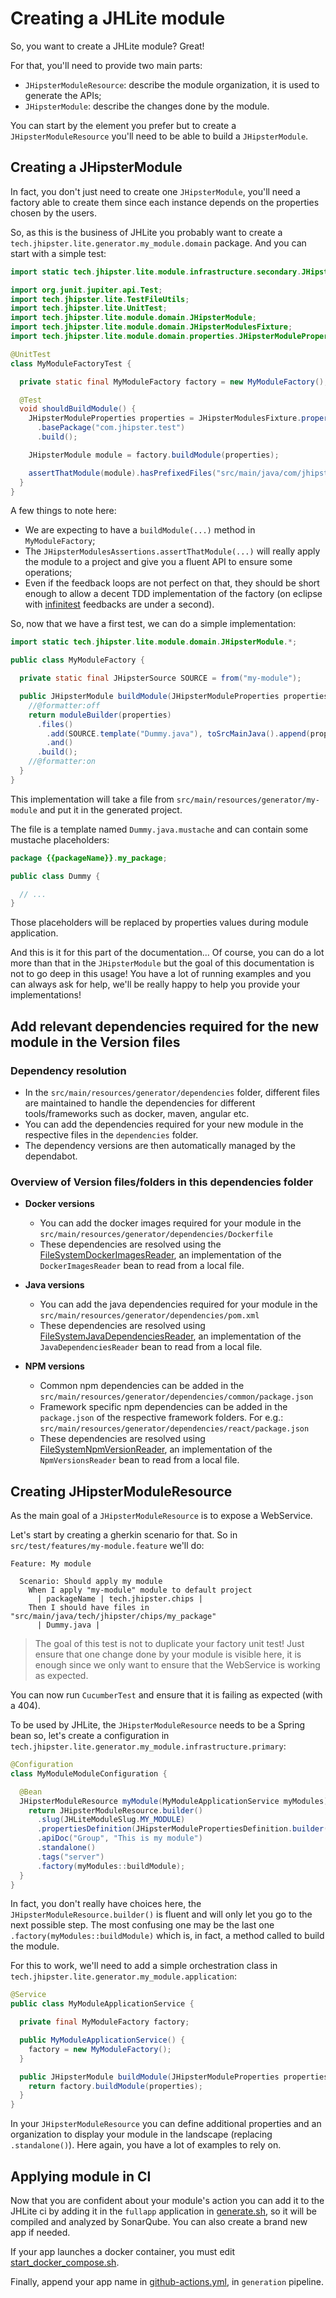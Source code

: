 # Creating a JHLite module

So, you want to create a JHLite module? Great!

For that, you'll need to provide two main parts:

- `JHipsterModuleResource`: describe the module organization, it is used to generate the APIs;
- `JHipsterModule`: describe the changes done by the module.

You can start by the element you prefer but to create a `JHipsterModuleResource` you'll need to be able to build a `JHipsterModule`.

## Creating a JHipsterModule

In fact, you don't just need to create one `JHipsterModule`, you'll need a factory able to create them since each instance depends on the properties chosen by the users.

So, as this is the business of JHLite you probably want to create a `tech.jhipster.lite.generator.my_module.domain` package. And you can start with a simple test:

```java
import static tech.jhipster.lite.module.infrastructure.secondary.JHipsterModulesAssertions.*;

import org.junit.jupiter.api.Test;
import tech.jhipster.lite.TestFileUtils;
import tech.jhipster.lite.UnitTest;
import tech.jhipster.lite.module.domain.JHipsterModule;
import tech.jhipster.lite.module.domain.JHipsterModulesFixture;
import tech.jhipster.lite.module.domain.properties.JHipsterModuleProperties;

@UnitTest
class MyModuleFactoryTest {

  private static final MyModuleFactory factory = new MyModuleFactory();

  @Test
  void shouldBuildModule() {
    JHipsterModuleProperties properties = JHipsterModulesFixture.propertiesBuilder(TestFileUtils.tmpDirForTest())
      .basePackage("com.jhipster.test")
      .build();

    JHipsterModule module = factory.buildModule(properties);

    assertThatModule(module).hasPrefixedFiles("src/main/java/com/jhipster/test/my_package", "Dummy.java");
  }
}

```

A few things to note here:

- We are expecting to have a `buildModule(...)` method in `MyModuleFactory`;
- The `JHipsterModulesAssertions.assertThatModule(...)` will really apply the module to a project and give you a fluent API to ensure some operations;
- Even if the feedback loops are not perfect on that, they should be short enough to allow a decent TDD implementation of the factory (on eclipse with [infinitest](https://infinitest.github.io/) feedbacks are under a second).

So, now that we have a first test, we can do a simple implementation:

```java
import static tech.jhipster.lite.module.domain.JHipsterModule.*;

public class MyModuleFactory {

  private static final JHipsterSource SOURCE = from("my-module");

  public JHipsterModule buildModule(JHipsterModuleProperties properties) {
    //@formatter:off
    return moduleBuilder(properties)
      .files()
        .add(SOURCE.template("Dummy.java"), toSrcMainJava().append(properties.packagePath()).append("my_package").append("Dummy.java"))
        .and()
      .build();
    //@formatter:on
  }
}

```

This implementation will take a file from `src/main/resources/generator/my-module` and put it in the generated project.

The file is a template named `Dummy.java.mustache` and can contain some mustache placeholders:

```java
package {{packageName}}.my_package;

public class Dummy {

  // ...
}
```

Those placeholders will be replaced by properties values during module application.

And this is it for this part of the documentation... Of course, you can do a lot more than that in the `JHipsterModule` but the goal of this documentation is not to go deep in this usage! You have a lot of running examples and you can always ask for help, we'll be really happy to help you provide your implementations!

## Add relevant dependencies required for the new module in the Version files

### Dependency resolution

- In the `src/main/resources/generator/dependencies` folder, different files are maintained to handle the dependencies for different tools/frameworks such as docker, maven, angular etc.
- You can add the dependencies required for your new module in the respective files in the `dependencies` folder.
- The dependency versions are then automatically managed by the dependabot.

### Overview of Version files/folders in this dependencies folder

- **Docker versions**

  - You can add the docker images required for your module in the `src/main/resources/generator/dependencies/Dockerfile`
  - These dependencies are resolved using the [FileSystemDockerImagesReader](https://github.com/jhipster/jhipster-lite/blob/main/src/main/java/tech/jhipster/lite/module/infrastructure/secondary/docker/FileSystemDockerImagesReader.java), an implementation of the `DockerImagesReader` bean to read from a local file.

- **Java versions**

  - You can add the java dependencies required for your module in the `src/main/resources/generator/dependencies/pom.xml`
  - These dependencies are resolved using [FileSystemJavaDependenciesReader](https://github.com/jhipster/jhipster-lite/blob/main/src/main/java/tech/jhipster/lite/module/infrastructure/secondary/javadependency/FileSystemJavaDependenciesReader.java), an implementation of the `JavaDependenciesReader` bean to read from a local file.

- **NPM versions**
  - Common npm dependencies can be added in the `src/main/resources/generator/dependencies/common/package.json`
  - Framework specific npm dependencies can be added in the `package.json` of the respective framework folders. For e.g.: `src/main/resources/generator/dependencies/react/package.json`
  - These dependencies are resolved using [FileSystemNpmVersionReader](https://github.com/jhipster/jhipster-lite/blob/main/src/main/java/tech/jhipster/lite/module/infrastructure/secondary/npm/FileSystemNpmVersionReader.java), an implementation of the `NpmVersionsReader` bean to read from a local file.

## Creating JHipsterModuleResource

As the main goal of a `JHipsterModuleResource` is to expose a WebService.

Let's start by creating a gherkin scenario for that. So in `src/test/features/my-module.feature` we'll do:

```
Feature: My module

  Scenario: Should apply my module
    When I apply "my-module" module to default project
      | packageName | tech.jhipster.chips |
    Then I should have files in "src/main/java/tech/jhipster/chips/my_package"
      | Dummy.java |
```

> The goal of this test is not to duplicate your factory unit test! Just ensure that one change done by your module is visible here, it is enough since we only want to ensure that the WebService is working as expected.

You can now run `CucumberTest` and ensure that it is failing as expected (with a 404).

To be used by JHLite, the `JHipsterModuleResource` needs to be a Spring bean so, let's create a configuration in `tech.jhipster.lite.generator.my_module.infrastructure.primary`:

```java
@Configuration
class MyModuleModuleConfiguration {

  @Bean
  JHipsterModuleResource myModule(MyModuleApplicationService myModules) {
    return JHipsterModuleResource.builder()
      .slug(JHLiteModuleSlug.MY_MODULE)
      .propertiesDefinition(JHipsterModulePropertiesDefinition.builder().addBasePackage().build())
      .apiDoc("Group", "This is my module")
      .standalone()
      .tags("server")
      .factory(myModules::buildModule);
  }
}

```

In fact, you don't really have choices here, the `JHipsterModuleResource.builder()` is fluent and will only let you go to the next possible step.
The most confusing one may be the last one `.factory(myModules::buildModule)` which is, in fact, a method called to build the module.

For this to work, we'll need to add a simple orchestration class in `tech.jhipster.lite.generator.my_module.application`:

```java
@Service
public class MyModuleApplicationService {

  private final MyModuleFactory factory;

  public MyModuleApplicationService() {
    factory = new MyModuleFactory();
  }

  public JHipsterModule buildModule(JHipsterModuleProperties properties) {
    return factory.buildModule(properties);
  }
}

```

In your `JHipsterModuleResource` you can define additional properties and an organization to display your module in the landscape (replacing `.standalone()`). Here again, you have a lot of examples to rely on.

## Applying module in CI

Now that you are confident about your module's action you can add it to the JHLite ci by adding it in the `fullapp` application in [generate.sh](../tests-ci/generate.sh), so it will be compiled and analyzed by SonarQube. You can also create a brand new app if needed.

If your app launches a docker container, you must edit [start_docker_compose.sh](../tests-ci/start_docker_compose.sh).

Finally, append your app name in [github-actions.yml](../.github/workflows/github-actions.yml), in `generation` pipeline.
